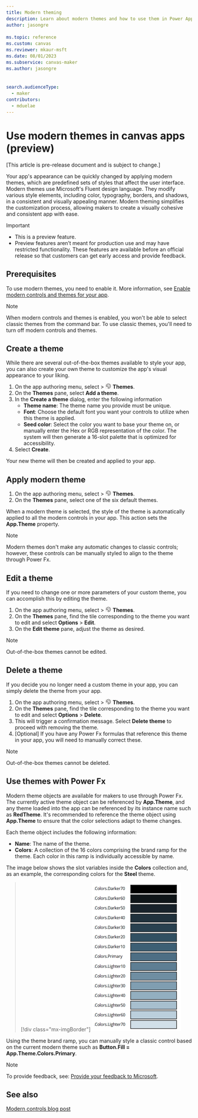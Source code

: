 ```yaml
---
title: Modern theming
description: Learn about modern themes and how to use them in Power Apps.
author: jasongre

ms.topic: reference
ms.custom: canvas
ms.reviewer: mkaur-msft
ms.date: 08/01/2023
ms.subservice: canvas-maker
ms.author: jasongre


search.audienceType:
  - maker
contributors:
  - mduelae
---
```


# Use modern themes in canvas apps (preview)

[This article is pre-release document and is subject to change.]

Your app's appearance can be quickly changed by applying modern themes, which are predefined sets of styles that affect the user interface. Modern themes use Microsoft's Fluent design language. They modify various style elements, including color, typography, borders, and shadows, in a consistent and visually appealing manner. Modern theming simplifies the customization process, allowing makers to create a visually cohesive and consistent app with ease.

> [!IMPORTANT]
> - This is a preview feature.
> - Preview features aren’t meant for production use and may have restricted functionality. These features are available before an official release so that customers can get early access and provide feedback.

## Prerequisites 

To use modern themes, you need to enable it. More information, see [Enable modern controls and themes for your app](overview-modern-controls.md#enable-modern-controls-and-themes-for-your-app).

> [!NOTE]
> When modern controls and themes is enabled, you won't be able to select classic themes from the command bar. To use classic themes, you'll need to turn off modern controls and themes.  

## Create a theme

While there are several out-of-the-box themes available to style your app, you can also create your own theme to customize the app's visual appearance to your liking. 

1. On the app authoring menu, select > ![Themes icon](media/theme-icon.png) **Themes**.
2. On the **Themes** pane, select **Add a theme**.
3. In the **Create a theme** dialog, enter the following information
    -  **Theme name**: The theme name you provide must be unique.
    -  **Font**: Choose the default font you want your controls to utilize when this theme is applied.
    -  **Seed color**: Select the color you want to base your theme on, or manually enter the Hex or RGB representation of the color. The system will then generate a 16-slot palette that is optimized for accessibility.
4. Select **Create**.

Your new theme will then be created and applied to your app. 

## Apply modern theme 

1. On the app authoring menu, select > ![Themes icon](media/theme-icon.png) **Themes**.
2. On the **Themes** pane, select one of the six default themes. 

When a modern theme is selected, the style of the theme is automatically applied to all the modern controls in your app. This action sets the **App.Theme** property.  

> [!NOTE]
> Modern themes don't make any automatic changes to classic controls; however, these controls can be manually styled to align to the theme through Power Fx.

## Edit a theme
If you need to change one or more parameters of your custom theme, you can accomplish this by editing the theme. 

1. On the app authoring menu, select > ![Themes icon](media/theme-icon.png) **Themes**.
2. On the **Themes** pane, find the tile corresponding to the theme you want to edit and select **Options** > **Edit**.
3. On the **Edit theme** pane, adjust the theme as desired.

> [!NOTE]
> Out-of-the-box themes cannot be edited. 

## Delete a theme
If you decide you no longer need a custom theme in your app, you can simply delete the theme from your app. 

1. On the app authoring menu, select > ![Themes icon](media/theme-icon.png) **Themes**.
2. On the **Themes** pane, find the tile corresponding to the theme you want to edit and select **Options** > **Delete**.
3. This will trigger a confirmation message. Select **Delete theme** to proceed with removing the theme.
4. [Optional] If you have any Power Fx formulas that reference this theme in your app, you will need to manually correct these.

> [!NOTE]
> Out-of-the-box themes cannot be deleted.  

## Use themes with Power Fx

Modern theme objects are available for makers to use through Power Fx. The currently active theme object can be referenced by **App.Theme**, and any theme loaded into the app can be referenced by its instance name such as **RedTheme**. It's recommended to reference the theme object using **App.Theme** to ensure that the color selections adapt to theme changes.  

Each theme object includes the following information: 
-  **Name**: The name of the theme.
-  **Colors**: A collection of the 16 colors comprising the brand ramp for the theme. Each color in this ramp is individually accessible by name.

The image below shows the slot variables inside the **Colors** collection and, as an example, the corresponding colors for the **Steel** theme.  
> [!div class="mx-imgBorder"]
> ![Turn on modern controls](media/modern-themes-color-ramp.png)

Using the theme brand ramp, you can manually style a classic control based on the current modern theme such as **Button.Fill = App.Theme.Colors.Primary**.


> [!NOTE]
> To provide feedback, see: [Provide your feedback to Microsoft](overview-modern-controls.md#provide-feedback-to-microsoft).

## See also

[Modern controls blog post](https://go.microsoft.com/fwlink/?linkid=2229189) 
